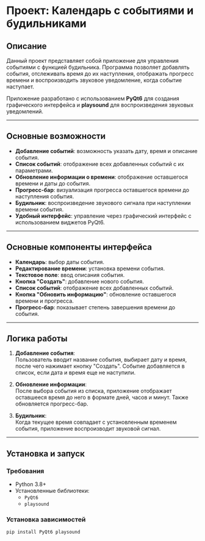# Проект: Календарь с событиями и будильниками

## Описание
Данный проект представляет собой приложение для управления событиями с функцией будильника. Программа позволяет добавлять события, отслеживать время до их наступления, отображать прогресс времени и воспроизводить звуковое уведомление, когда событие наступает.  

Приложение разработано с использованием **PyQt6** для создания графического интерфейса и **playsound** для воспроизведения звуковых уведомлений.

---

## Основные возможности
- **Добавление событий**: возможность указать дату, время и описание события.
- **Список событий**: отображение всех добавленных событий с их параметрами.
- **Обновление информации о времени**: отображение оставшегося времени и даты до события.
- **Прогресс-бар**: визуализация прогресса оставшегося времени до наступления события.
- **Будильник**: воспроизведение звукового сигнала при наступлении времени события.
- **Удобный интерфейс**: управление через графический интерфейс с использованием виджетов PyQt6.

---

## Основные компоненты интерфейса
- **Календарь**: выбор даты события.
- **Редактирование времени**: установка времени события.
- **Текстовое поле**: ввод описания события.
- **Кнопка "Создать"**: добавление нового события.
- **Список событий**: отображение всех добавленных событий.
- **Кнопка "Обновить информацию"**: обновление оставшегося времени и прогресса.
- **Прогресс-бар**: показывает степень завершения времени до события.

---

## Логика работы
1. **Добавление события**:  
   Пользователь вводит название события, выбирает дату и время, после чего нажимает кнопку "Создать". Событие добавляется в список, если дата и время еще не наступили.

2. **Обновление информации**:  
   После выбора события из списка, приложение отображает оставшееся время до него в формате дней, часов и минут. Также обновляется прогресс-бар.

3. **Будильник**:  
   Когда текущее время совпадает с установленным временем события, приложение воспроизводит звуковой сигнал.

---

## Установка и запуск
### Требования
- Python 3.8+
- Установленные библиотеки:
  - `PyQt6`
  - `playsound`

### Установка зависимостей
```bash
pip install PyQt6 playsound
